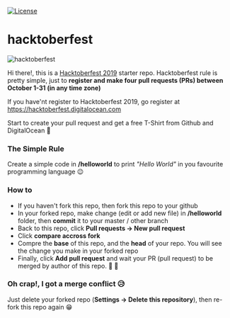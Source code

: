 [![License](https://img.shields.io/github/license/ezralazuardy/hacktoberfest)](https://github.com/ezralazuardy/hacktoberfest/blob/master/LICENSE)

# hacktoberfest

![hacktoberfest](https://github.com/ardananjungkusuma/hacktoberfest-2019/raw/master/img/hacktoberfest.png)

Hi there!, this is a [Hacktoberfest 2019](https://hacktoberfest.digitalocean.com) starter repo. Hacktoberfest rule is pretty simple, just to **register and make four pull requests (PRs) between October 1-31 (in any time zone)**

If you have'nt register to Hacktoberfest 2019, go register at https://hacktoberfest.digitalocean.com

Start to create your pull request and get a free T-Shirt from Github and DigitalOcean :tada:

### The Simple Rule

Create a simple code in **/helloworld** to print *"Hello World"* in you favourite programming language :wink:

### How to

- If you haven't fork this repo, then fork this repo to your github
- In your forked repo, make change (edit or add new file) in **/helloworld** folder, then **commit** it to your master / other branch
- Back to this repo, click **Pull requests -> New pull request**
- Click **compare accross fork**
- Compre the **base** of this repo, and the **head** of your repo. You will see the change you make in your forked repo
- Finally, click **Add pull request** and wait your PR (pull request) to be merged by author of this repo.  :tada: :tada:


### Oh crap!, I got a merge conflict :disappointed_relieved:

Just delete your forked repo (**Settings -> Delete this repository**), then re-fork this repo again :grin:
